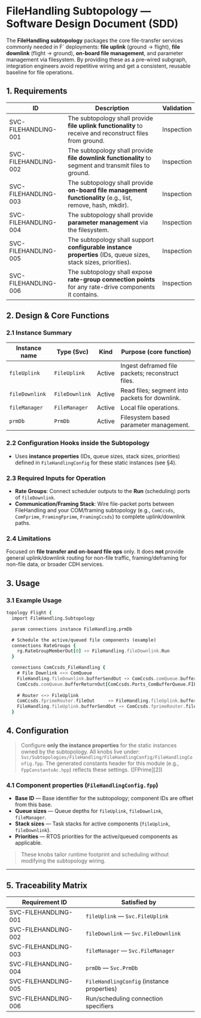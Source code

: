 # FileHandling Subtopology — Software Design Document (SDD)

The **FileHandling subtopology** packages the core file-transfer services commonly needed in F´ deployments: **file uplink** (ground → flight), **file downlink** (flight → ground), **on-board file management**, and parameter management via filesystem. By providing these as a pre-wired subgraph, integration engineers avoid repetitive wiring and get a consistent, reusable baseline for file operations.

## 1. Requirements

| ID                   | Description                                                                                                     | Validation |
| -------------------- | --------------------------------------------------------------------------------------------------------------- | ---------- |
| SVC-FILEHANDLING-001 | The subtopology shall provide **file uplink functionality** to receive and reconstruct files from ground.       | Inspection |
| SVC-FILEHANDLING-002 | The subtopology shall provide **file downlink functionality** to segment and transmit files to ground.          | Inspection |
| SVC-FILEHANDLING-003 | The subtopology shall provide **on-board file management functionality** (e.g., list, remove, hash, mkdir).     | Inspection |
| SVC-FILEHANDLING-004 | The subtopology shall provide **parameter management** via the filesystem.                                      | Inspection |
| SVC-FILEHANDLING-005 | The subtopology shall support **configurable instance properties** (IDs, queue sizes, stack sizes, priorities). | Inspection |
| SVC-FILEHANDLING-006 | The subtopology shall expose **rate-group connection points** for any rate-drive components it contains.        | Inspection |


## 2. Design & Core Functions

### 2.1 Instance Summary

| Instance name  | Type (Svc)     | Kind   | Purpose (core function)                                 |
| -------------- | -------------- | ------ | ------------------------------------------------------- |
| `fileUplink`   | `FileUplink`   | Active | Ingest deframed file packets; reconstruct files.        |
| `fileDownlink` | `FileDownlink` | Active | Read files; segment into packets for downlink.          |
| `fileManager`  | `FileManager`  | Active | Local file operations.                                  |
| `prmDb`        | `PrmDb`        | Active | Filesystem based parameter management.                  |

### 2.2 Configuration Hooks inside the Subtopology

* Uses **instance properties** (IDs, queue sizes, stack sizes, priorities) defined in `FileHandlingConfig` for these static instances (see §4).

### 2.3 Required Inputs for Operation

* **Rate Groups**: Connect scheduler outputs to the **Run** (scheduling) ports of `fileDownlink`.
* **Communication/Framing Stack**: Wire file-packet ports between FileHandling and your COM/framing subtopology (e.g., `ComCcsds`, `ComFprime`, `FramingFprime`, `FramingCcsds`) to complete uplink/downlink paths.

### 2.4 Limitations

Focused on **file transfer and on-board file ops** only. It does **not** provide general uplink/downlink routing for non-file traffic, framing/deframing for non-file data, or broader CDH services.

## 3. Usage

### 3.1 Example Usage

```fpp
topology Flight {
  import FileHandling.Subtopology

  param connections instance FileHandling.prmDb

  # Schedule the active/queued file components (example)
  connections RateGroups {
    rg.RateGroupMemberOut[0] -> FileHandling.fileDownlink.Run
  }

  connections ComCcsds_FileHandling {
    # File Downlink <-> ComQueue
    FileHandling.fileDownlink.bufferSendOut -> ComCcsds.comQueue.bufferQueueIn[ComCcsds.Ports_ComBufferQueue.FILE]
    ComCcsds.comQueue.bufferReturnOut[ComCcsds.Ports_ComBufferQueue.FILE] -> FileHandling.fileDownlink.bufferReturn
    
    # Router <-> FileUplink
    ComCcsds.fprimeRouter.fileOut     -> FileHandling.fileUplink.bufferSendIn
    FileHandling.fileUplink.bufferSendOut -> ComCcsds.fprimeRouter.fileBufferReturnIn
  }
```

## 4. Configuration

> Configure **only the instance properties** for the static instances owned by the subtopology. All knobs live under:
> `Svc/Subtopologies/FileHandling/FileHandlingConfig/FileHandlingConfig.fpp`. The generated constants header for this module (e.g., `FppConstantsAc.hpp`) reflects these settings. ([FPrime][2])

### 4.1 Component properties (`FileHandlingConfig.fpp`)

* **Base ID** — Base identifier for the subtopology; component IDs are offset from this base.
* **Queue sizes** — Queue depths for `fileUplink`, `fileDownlink`, `fileManager`.
* **Stack sizes** — Task stacks for active components (`fileUplink`, `fileDownlink`).
* **Priorities** — RTOS priorities for the active/queued components as applicable.

> These knobs tailor runtime footprint and scheduling without modifying the subtopology wiring.

---

## 5. Traceability Matrix

| Requirement ID       | Satisfied by                               |
| -------------------- | ------------------------------------------ |
| SVC-FILEHANDLING-001 | `fileUplink` — `Svc.FileUplink`            |
| SVC-FILEHANDLING-002 | `fileDownlink` — `Svc.FileDownlink`        |
| SVC-FILEHANDLING-003 | `fileManager` — `Svc.FileManager`          |
| SVC-FILEHANDLING-004 | `prmDb` — `Svc.PrmDb`                      |
| SVC-FILEHANDLING-005 | `FileHandlingConfig` (instance properties) |
| SVC-FILEHANDLING-006 | Run/scheduling connection specifiers       |
